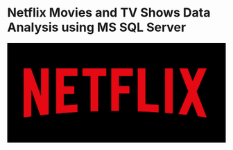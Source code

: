 # Netflix Movies and TV Shows Data Analysis using MS SQL Server
![Netflix Logo](https://github.com/jananiravi310704/Netflix_MS-SQL_Project/blob/main/netflix.logo.png)
